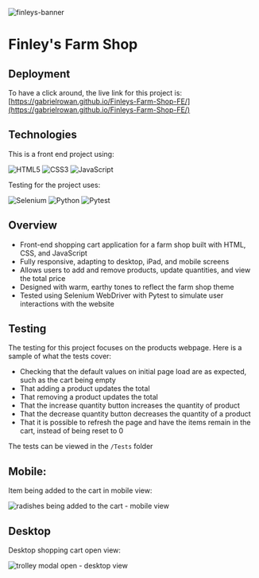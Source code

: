 
![finleys-banner](https://github.com/user-attachments/assets/93ccd785-aecf-4fd6-8c90-7bf8bf0fd575)

# Finley's Farm Shop


## Deployment

To have a click around, the live link for this project is: [https://gabrielrowan.github.io/Finleys-Farm-Shop-FE/](https://gabrielrowan.github.io/Finleys-Farm-Shop-FE/)

## Technologies

This is a front end project using:

![HTML5](https://img.shields.io/badge/html5-%23E34F26.svg?style=for-the-badge&logo=html5&logoColor=white)
![CSS3](https://img.shields.io/badge/css3-%231572B6.svg?style=for-the-badge&logo=css3&logoColor=white)
![JavaScript](https://img.shields.io/badge/javascript-%23323330.svg?style=for-the-badge&logo=javascript&logoColor=%23F7DF1E)

Testing for the project uses:

![Selenium](https://img.shields.io/badge/-selenium-%43B02A?style=for-the-badge&logo=selenium&logoColor=white)
![Python](https://img.shields.io/badge/python-3670A0?style=for-the-badge&logo=python&logoColor=ffdd54)
![Pytest](https://img.shields.io/badge/pytest-%23ffffff.svg?style=for-the-badge&logo=pytest&logoColor=2f9fe3)


## Overview

- Front-end shopping cart application for a farm shop built with HTML, CSS, and JavaScript
- Fully responsive, adapting to desktop, iPad, and mobile screens
- Allows users to add and remove products, update quantities, and view the total price
- Designed with warm, earthy tones to reflect the farm shop theme
- Tested using Selenium WebDriver with Pytest to simulate user interactions with the website

## Testing

The testing for this project focuses on the products webpage. Here is a sample of what the tests cover:
- Checking that the default values on initial page load are as expected, such as the cart being empty
- That adding a product updates the total
- That removing a product updates the total
- That the increase quantity button increases the quantity of product
- That the decrease quantity button decreases the quantity of a product
- That it is possible to refresh the page and have the items remain in the cart, instead of being reset to 0

The tests can be viewed in the `/Tests` folder

## Mobile: 

Item being added to the cart in mobile view:

![radishes being added to the cart - mobile view ](https://github.com/user-attachments/assets/ce36db74-08e5-4ad2-b8a7-94b7b57b290b)

## Desktop 

Desktop shopping cart open view: 

![trolley modal open - desktop view](https://github.com/user-attachments/assets/af5bb155-7e9d-4704-908e-04fb395ac980)



